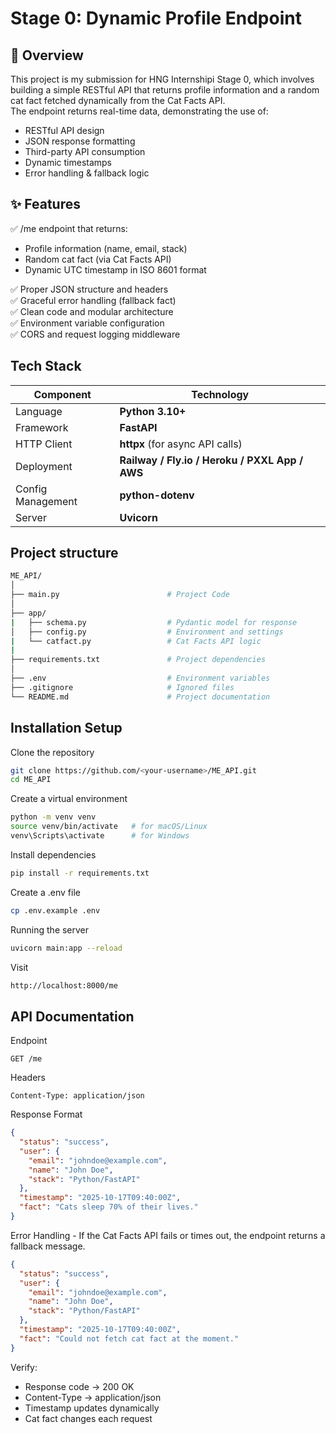 # Stage 0: Dynamic Profile Endpoint

## 🚀 Overview

This project is my submission for HNG Internshipi Stage 0, which involves building a simple RESTful API that returns profile information and a random cat fact fetched dynamically from the Cat Facts API.</br>
The endpoint returns real-time data, demonstrating the use of:

- RESTful API design
- JSON response formatting
- Third-party API consumption
- Dynamic timestamps
- Error handling & fallback logic

## ✨ Features

✅ /me endpoint that returns:

- Profile information (name, email, stack)
- Random cat fact (via Cat Facts API)
- Dynamic UTC timestamp in ISO 8601 format

✅ Proper JSON structure and headers </br>
✅ Graceful error handling (fallback fact)</br>
✅ Clean code and modular architecture</br>
✅ Environment variable configuration</br>
✅ CORS and request logging middleware</br>

## Tech Stack

| Component         | Technology                                     |
| ----------------- | ---------------------------------------------- |
| Language          | **Python 3.10+**                               |
| Framework         | **FastAPI**                                    |
| HTTP Client       | **httpx** (for async API calls)                |
| Deployment        | **Railway / Fly.io / Heroku / PXXL App / AWS** |
| Config Management | **python-dotenv**                              |
| Server            | **Uvicorn**                                    |

## Project structure

```bash
ME_API/
│
├── main.py                        # Project Code
│
├── app/
|   ├── schema.py                  # Pydantic model for response
│   ├── config.py                  # Environment and settings
|   └── catfact.py                 # Cat Facts API logic
|
├── requirements.txt               # Project dependencies
│
├── .env                           # Environment variables
├── .gitignore                     # Ignored files
└── README.md                      # Project documentation
```

## Installation Setup

Clone the repository

```bash
git clone https://github.com/<your-username>/ME_API.git
cd ME_API
```

Create a virtual environment

```bash
python -m venv venv
source venv/bin/activate   # for macOS/Linux
venv\Scripts\activate      # for Windows
```

Install dependencies

```bash
pip install -r requirements.txt
```

Create a .env file

```bash
cp .env.example .env
```

Running the server

```bash
uvicorn main:app --reload
```

Visit

```bash
http://localhost:8000/me
```

## API Documentation

Endpoint

```vbnet
GET /me
```

Headers

```pgsql
Content-Type: application/json
```

Response Format

```json
{
  "status": "success",
  "user": {
    "email": "johndoe@example.com",
    "name": "John Doe",
    "stack": "Python/FastAPI"
  },
  "timestamp": "2025-10-17T09:40:00Z",
  "fact": "Cats sleep 70% of their lives."
}
```

Error Handling - If the Cat Facts API fails or times out, the endpoint returns a fallback message.

```json
{
  "status": "success",
  "user": {
    "email": "johndoe@example.com",
    "name": "John Doe",
    "stack": "Python/FastAPI"
  },
  "timestamp": "2025-10-17T09:40:00Z",
  "fact": "Could not fetch cat fact at the moment."
}
```

Verify:

- Response code → 200 OK
- Content-Type → application/json
- Timestamp updates dynamically
- Cat fact changes each request
